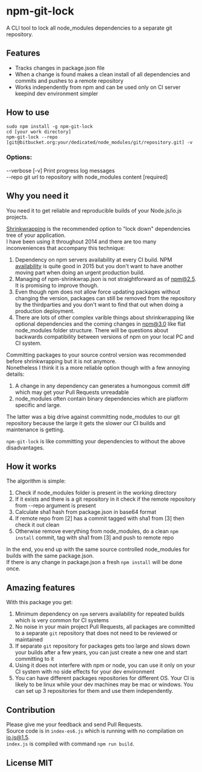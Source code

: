 # npm-git-lock

A CLI tool to lock all node_modules dependencies to a separate git repository.


## Features

- Tracks changes in package.json file
- When a change is found makes a clean install of all dependencies and commits and pushes to a remote repository
- Works independently from npm and can be used only on CI server keepind dev environment simpler

## How to use

```
sudo npm install -g npm-git-lock  
cd [your work directory]  
npm-git-lock --repo [git@bitbucket.org:your/dedicated/node_modules/git/repository.git] -v

```


### Options:

  --verbose  [-v] Print progress log messages  
  --repo     git url to repository with node_modules content  [required]  


## Why you need it

You need it to get reliable and reproducible builds of your Node.js/io.js projects.  

[Shrinkwrapping](https://docs.npmjs.com/cli/shrinkwrap) is the recommended option to "lock down" dependencies tree of your application.  
I have been using it throughout 2014 and there are too many inconveniences that accompany this technique:  
1. Dependency on npm servers availability at every CI build. NPM [availability](http://status.npmjs.org/) is quite good in 2015 but you don't want to have another moving part when doing an urgent production build.  
2. Managing of npm-shrinkwrap.json is not straightforward as of npm@2.5. It is promising to improve though.  
3. Even though npm does not allow force updating packages without changing the version, packages can still be removed from the repository by the thirdparties and you don't want to find that out when doing a production deployment.  
4. There are lots of other complex varible things about shrinkwrapping like optional dependencies and the coming changes in npm@3.0 like flat node_modules folder structure. There will be questions about backwards compatibility between versions of npm on your local PC and CI system.  
  
Committing packages to your source control version was recommended before shrinkwrapping but it is not anymore.  
Nonetheless I think it is a more reliable option though with a few annoying details:  
1. A change in any dependency can generates a humongous commit diff which may get your Pull Requests unreadable  
2. node_modules often contain binary dependencies which are platform specific and large.  

The latter was a big drive against committing node_modules to our git repository because the large it gets the slower our CI builds and maintenance is getting.  

`npm-git-lock` is like committing your dependencies to without the above disadvantages.

## How it works

The algorithm is simple:  
1. Check if node_modules folder is present in the working directory  
2. If it exists and there is a git repository in it check if the remote repository from --repo argument is present  
3. Calculate sha1 hash from package.json in base64 format  
4. If remote repo from [2] has a commit tagged with sha1 from [3] then check it out clean
5. Otherwise remove everything from node_modules, do a clean `npm install` commit, tag with sha1 from [3] and push to remote repo

In the end, you end up with the same source controlled node_modules for builds with the same package.json.    
If there is any change in package.json a fresh `npm install` will be done once.  

## Amazing features  

With this package you get:  
1. Minimum dependency on `npm` servers availability for repeated builds which is very common for CI systems    
2. No noise in your main project Pull Requests, all packages are committed to a separate `git` repository that does not need to be reviewed or maintained  
3. If separate `git` repository for packages gets too large and slows down your builds after a few years, you can just create a new one and start committing to it  
4. Using it does not interfere with npm or node, you can use it only on your CI system with no side effects for your dev environment  
5. You can have different packages repositories for different OS. Your CI is likely to be linux while your dev machines may be mac or windows. You can set up 3 repositories for them and use them independently.

## Contribution

Please give me your feedback and send Pull Requests.  
Source code is in `index-es6.js` which is running with no compilation on io.js@1.5.  
`index.js` is compiled with command `npm run build`.  

## License MIT


